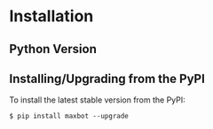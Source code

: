 # Installation

## Python Version


## Installing/Upgrading from the PyPI

To install the latest stable version from the PyPI:

```
$ pip install maxbot --upgrade
```
